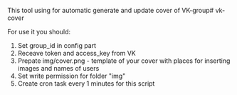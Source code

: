 This tool using for automatic generate and update cover of VK-group# vk-cover

For use it you should:
1) Set group_id in config part
2) Receave token and access_key from VK
3) Prepate img/cover.png - template of your cover with places for inserting images and names of users
4) Set write permission for folder "img"
5) Create cron task every 1 minutes for this script